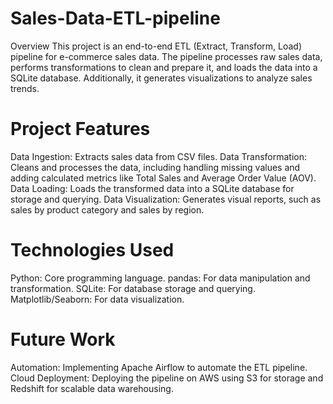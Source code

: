 # Sales-Data-ETL-pipeline
Overview
This project is an end-to-end ETL (Extract, Transform, Load) pipeline for e-commerce sales data. The pipeline processes raw sales data, performs transformations to clean and prepare it, and loads the data into a SQLite database. Additionally, it generates visualizations to analyze sales trends.

# Project Features
Data Ingestion: Extracts sales data from CSV files.
Data Transformation: Cleans and processes the data, including handling missing values and adding calculated metrics like Total Sales and Average Order Value (AOV).
Data Loading: Loads the transformed data into a SQLite database for storage and querying.
Data Visualization: Generates visual reports, such as sales by product category and sales by region.

# Technologies Used
Python: Core programming language.
pandas: For data manipulation and transformation.
SQLite: For database storage and querying.
Matplotlib/Seaborn: For data visualization.

# Future Work
Automation: Implementing Apache Airflow to automate the ETL pipeline.
Cloud Deployment: Deploying the pipeline on AWS using S3 for storage and Redshift for scalable data warehousing.

